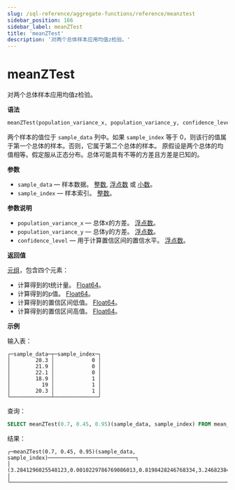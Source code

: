 ```yaml
---
slug: /sql-reference/aggregate-functions/reference/meanztest
sidebar_position: 166
sidebar_label: meanZTest
title: 'meanZTest'
description: '对两个总体样本应用均值z检验。'
---
```



# meanZTest

对两个总体样本应用均值z检验。

**语法**

``` sql
meanZTest(population_variance_x, population_variance_y, confidence_level)(sample_data, sample_index)
```

两个样本的值位于 `sample_data` 列中。如果 `sample_index` 等于 0，则该行的值属于第一个总体的样本。否则，它属于第二个总体的样本。
原假设是两个总体的均值相等。假定服从正态分布。总体可能具有不等的方差且方差是已知的。

**参数**

- `sample_data` — 样本数据。 [整数](../../../sql-reference/data-types/int-uint.md), [浮点数](../../../sql-reference/data-types/float.md) 或 [小数](../../../sql-reference/data-types/decimal.md)。
- `sample_index` — 样本索引。 [整数](../../../sql-reference/data-types/int-uint.md)。

**参数说明**

- `population_variance_x` — 总体x的方差。 [浮点数](../../../sql-reference/data-types/float.md)。
- `population_variance_y` — 总体y的方差。 [浮点数](../../../sql-reference/data-types/float.md)。
- `confidence_level` — 用于计算置信区间的置信水平。 [浮点数](../../../sql-reference/data-types/float.md)。

**返回值**

[元组](../../../sql-reference/data-types/tuple.md)，包含四个元素：

- 计算得到的t统计量。 [Float64](../../../sql-reference/data-types/float.md)。
- 计算得到的p值。 [Float64](../../../sql-reference/data-types/float.md)。
- 计算得到的置信区间低值。 [Float64](../../../sql-reference/data-types/float.md)。
- 计算得到的置信区间高值。 [Float64](../../../sql-reference/data-types/float.md)。

**示例**

输入表：

``` text
┌─sample_data─┬─sample_index─┐
│        20.3 │            0 │
│        21.9 │            0 │
│        22.1 │            0 │
│        18.9 │            1 │
│          19 │            1 │
│        20.3 │            1 │
└─────────────┴──────────────┘
```

查询：

``` sql
SELECT meanZTest(0.7, 0.45, 0.95)(sample_data, sample_index) FROM mean_ztest
```

结果：

``` text
┌─meanZTest(0.7, 0.45, 0.95)(sample_data, sample_index)────────────────────────────┐
│ (3.2841296025548123,0.0010229786769086013,0.8198428246768334,3.2468238419898365) │
└──────────────────────────────────────────────────────────────────────────────────┘
```
